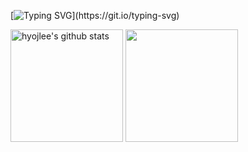 [![Typing SVG](https://readme-typing-svg.herokuapp.com?font=Fira+Code&weight=600&size=27&pause=1000&color=8D6EF7&width=435&lines=Hello!)](https://git.io/typing-svg)
<!--
**201611099/201611099** is a ✨ _special_ ✨ repository because its `README.md` (this file) appears on your GitHub profile.

Here are some ideas to get you started:

- 🔭 I’m currently working on ...
- 🌱 I’m currently learning ...
- 👯 I’m looking to collaborate on ...
- 🤔 I’m looking for help with ...
- 💬 Ask me about ...
- 📫 How to reach me: ...
- 😄 Pronouns: ...
- ⚡ Fun fact: ...
-->
<a href="(https://github.com/201611099"><img align="center" style="height:180px" src="https://github-readme-stats.vercel.app/api?username=201611099&show_icons=true&include_all_commits=true&theme=dracula&hide_border=true" alt="hyojlee's github stats" /></a>
<a href="https://github.com/201611099"><img align="center" style="height:180px" src="https://github-readme-stats.vercel.app/api/top-langs/?username=201611099&layout=compact&theme=dracula&hide_border=true" /></a> 
